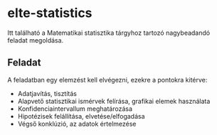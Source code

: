 # elte-statistics

Itt található a Matematikai statisztika tárgyhoz tartozó nagybeadandó feladat megoldása.

## Feladat

A feladatban egy elemzést kell elvégezni, ezekre a pontokra kitérve:

* Adatjavítás, tisztítás
* Alapvető statisztikai ismérvek felírása, grafikai elemek használata
* Konfidenciaintervallum meghatározása
* Hipotézisek felállítása, elvetése/elfogadása
* Végső konklúzió, az adatok értelmezése
